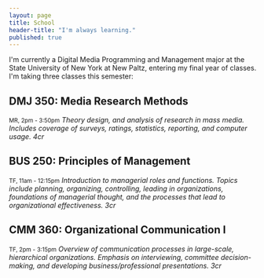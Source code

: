 ```yaml
---
layout: page
title: School
header-title: "I'm always learning."
published: true
---
```


I'm currently a Digital Media Programming and Management major at the State University of New York at New Paltz, entering my final year of classes. I'm taking three classes this semester:

## DMJ 350: Media Research Methods
<small>MR, 2pm - 3:50pm</small>
*Theory design, and analysis of research in mass media. Includes coverage of surveys, ratings, statistics, reporting, and computer usage. 4cr*

## BUS 250: Principles of Management
<small>TF, 11am - 12:15pm</small>
*Introduction to managerial roles and functions. Topics include planning, organizing, controlling, leading in organizations, foundations of managerial thought, and the processes that lead to organizational effectiveness. 3cr*

## CMM 360: Organizational Communication I
<small>TF, 2pm - 3:15pm</small>
*Overview of communication processes in large-scale, hierarchical organizations. Emphasis on interviewing, committee decision-making, and developing business/professional presentations. 3cr*
